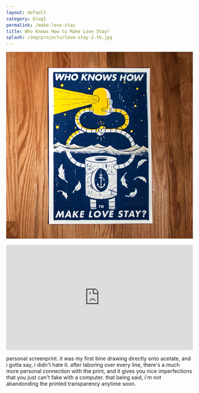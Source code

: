 ```yaml
---
layout: default
category: blog1
permalink: /make-love-stay
title: Who Knows How to Make Love Stay?
splash: /img/projects/love-stay-2-th.jpg
---
```


![make love stay](../img/projects/love-stay.jpg)

<div class='vid-frame' style="width: 100%; height: 0px; padding-bottom:56.25%; position:relative;">
<iframe src="http://player.vimeo.com/video/62793060" width="100%" height="100%" style="position:absolute" frameborder="0" webkitAllowFullScreen="webkitAllowFullScreen" mozallowfullscreen="mozallowfullscreen" allowFullScreen="allowFullScreen"> </iframe>
</div>

personal screenprint. it was my first time drawing directly onto acetate, and i gotta say, i didn't hate it. after laboring over every line, there's a much more personal connection with the print, and it gives you nice imperfections that you just can't fake with a computer. that being said, i'm not abandonding the printed transparency anytime soon.